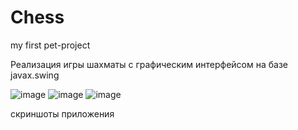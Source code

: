 # Chess
my first pet-project


Реализация игры шахматы с графическим интерфейсом на базе javax.swing


![image](https://github.com/bailagda/Chess/assets/103105681/f3b592fe-c7fc-4fa4-aec9-efd4a25e3121) 
![image](https://github.com/bailagda/Chess/assets/103105681/cb192d40-586b-4495-9fe4-968f3022f486)
![image](https://github.com/bailagda/Chess/assets/103105681/9d248cd2-9f60-458c-991e-6901a7b80c58)

скриншоты приложения 
